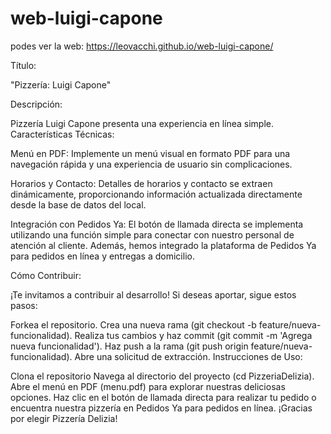 # web-luigi-capone
podes ver la web: https://leovacchi.github.io/web-luigi-capone/

Título:

"Pizzería: Luigi Capone"

Descripción:

Pizzería Luigi Capone presenta una experiencia en línea simple.
Características Técnicas:

Menú en PDF:
Implemente un menú visual en formato PDF para una navegación rápida y una experiencia de usuario sin complicaciones.

Horarios y Contacto:
Detalles de horarios y contacto se extraen dinámicamente, proporcionando información actualizada directamente desde la base de datos del local.

Integración con Pedidos Ya:
El botón de llamada directa se implementa utilizando una función simple para conectar con nuestro personal de atención al cliente. Además, hemos integrado la plataforma de Pedidos Ya para pedidos en línea y entregas a domicilio.


Cómo Contribuir:

¡Te invitamos a contribuir al desarrollo! Si deseas aportar, sigue estos pasos:

Forkea el repositorio.
Crea una nueva rama (git checkout -b feature/nueva-funcionalidad).
Realiza tus cambios y haz commit (git commit -m 'Agrega nueva funcionalidad').
Haz push a la rama (git push origin feature/nueva-funcionalidad).
Abre una solicitud de extracción.
Instrucciones de Uso:

Clona el repositorio
Navega al directorio del proyecto (cd PizzeriaDelizia).
Abre el menú en PDF (menu.pdf) para explorar nuestras deliciosas opciones.
Haz clic en el botón de llamada directa para realizar tu pedido o encuentra nuestra pizzería en Pedidos Ya para pedidos en línea.
¡Gracias por elegir Pizzería Delizia!



